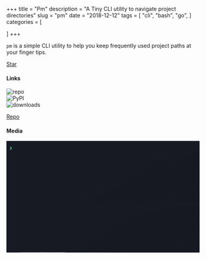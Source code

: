 +++
title = "Pm"
description = "A Tiny CLI utility to navigate project directories"
slug = "pm"
date = "2018-12-12"
tags = [
    "cli",
    "bash",
    "go",
]
categories = [

]
+++

`pm` is a simple CLI utility to help you keep frequently used project paths at your finger tips.

<a class="github-button" href="https://github.com/gtalarico/pm" data-size="large" data-show-count="true" aria-label="Star gtalarico/pm on GitHub">Star</a>

#### Links

![repo](https://img.shields.io/github/stars/gtalarico/pm?style=flat-square)\
![PyPI](https://img.shields.io/pypi/v/pm?style=flat-square)\
![downloads](https://img.shields.io/pypi/dm/pm?style=flat-square)

<div class="links">
    <i class="fab fa-github"></i>
    <a href="https://github.com/gtalarico/pm">Repo</a>
</div>

#### Media

![Pipes Demo](https://raw.githubusercontent.com/gtalarico/pm/master/demo.gif)



